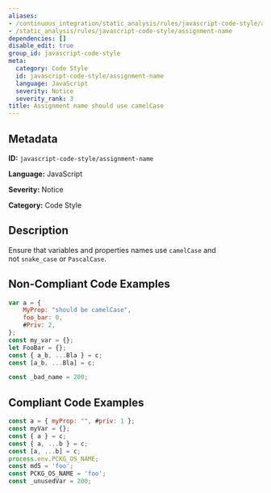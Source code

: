 ```yaml
---
aliases:
- /continuous_integration/static_analysis/rules/javascript-code-style/assignment-name
- /static_analysis/rules/javascript-code-style/assignment-name
dependencies: []
disable_edit: true
group_id: javascript-code-style
meta:
  category: Code Style
  id: javascript-code-style/assignment-name
  language: JavaScript
  severity: Notice
  severity_rank: 3
title: Assignment name should use camelCase
---
```

<!--  SOURCED FROM https://github.com/DataDog/datadog-static-analyzer-rule-docs -->


## Metadata
**ID:** `javascript-code-style/assignment-name`

**Language:** JavaScript

**Severity:** Notice

**Category:** Code Style

## Description
Ensure that variables and properties names use `camelCase` and not `snake_case` or `PascalCase`.

## Non-Compliant Code Examples
```javascript
var a = {
    MyProp: "should be camelCase",
    foo_bar: 0,
    #Priv: 2,
};
const my_var = {};
let FooBar = {};
const { a_b, ...Bla } = c;
const [a_b, ...Bla] = c;

const _bad_name = 200;
```

## Compliant Code Examples
```javascript
const a = { myProp: "", #priv: 1 };
const myVar = {};
const { a } = c;
const { a, ...b } = c;
const [a, ...b] = c;
process.env.PCKG_OS_NAME;
const md5 = 'foo';
const PCKG_OS_NAME = 'foo';
const _unusedVar = 200;
```

